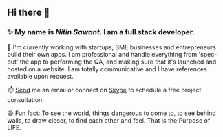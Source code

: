 ## Hi there 👋

### ✨ My name is <em><strong>Nitin Sawant</strong></em>. I am a full stack developer.

🌱 I'm currently working with startups, SME businesses and entrepreneurs build their own apps. I am professional and handle everything from 'spec-out' the app to performing the QA, and making sure that it's launched and hosted on a website. I am totally communicative and I have references available upon request.

📫 [Send](mailto:nitin.sawant@outlook.com) me an email or connect on [Skype](https://join.skype.com/vf00tYHEXShb) to schedule a free project consultation.

😄 Fun fact: To see the world, things dangerous to come to, to see behind walls, to draw closer, to find each other and feel. That is the Purpose of LIFE.
